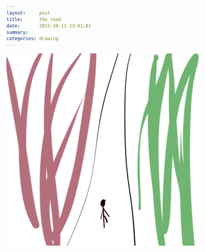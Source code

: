 ```yaml
---
layout:     post
title:      the road
date:       2015-10-13 23:01:01
summary:    
categories: drawing
---
```

![the road](/images/_diary/the-road.png "HANG ON.")
